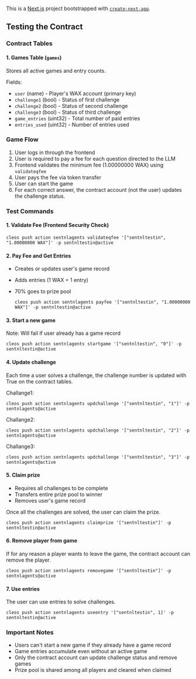 This is a [Next.js](https://nextjs.org) project bootstrapped with [`create-next-app`](https://nextjs.org/docs/app/api-reference/cli/create-next-app).

## Testing the Contract

### Contract Tables

#### 1. Games Table (`games`)
Stores all active games and entry counts.

Fields:
- `user` (name) - Player's WAX account (primary key)
- `challenge1` (bool) - Status of first challenge
- `challenge2` (bool) - Status of second challenge
- `challenge3` (bool) - Status of third challenge
- `game_entries` (uint32) - Total number of paid entries
- `entries_used` (uint32) - Number of entries used




### Game Flow
1. User logs in through the frontend
2. User is required to pay a fee for each question directed to the LLM
3. Frontend validates the minimum fee (1.00000000 WAX) using `validateqfee`
3. User pays the fee via token transfer
4. User can start the game
5. For each correct answer, the contract account (not the user) updates the challenge status.



### Test Commands

#### 1. Validate Fee (Frontend Security Check)

   `cleos push action sentnlagents validateqfee '["sentnltestin", "1.00000000 WAX"]' -p sentnltestin@active`


#### 2. Pay Fee and Get Entries

- Creates or updates user's game record
- Adds entries (1 WAX = 1 entry)
- 70% goes to prize pool

   `cleos push action sentnlagents payfee '["sentnltestin", "1.00000000 WAX"]' -p sentnltestin@active`

#### 3. Start a new game

Note: Will fail if user already has a game record

   `cleos push action sentnlagents startgame '["sentnltestin", "0"]' -p sentnltestin@active`

#### 4. Update challenge

Each time a user solves a challenge, the challenge number is updated with True on the contract tables.

Challange1:

   `cleos push action sentnlagents updchallenge '["sentnltestin", "1"]' -p sentnlagents@active`

Challange2:

   `cleos push action sentnlagents updchallenge '["sentnltestin", "2"]' -p sentnlagents@active`

Challange3:

   `cleos push action sentnlagents updchallenge '["sentnltestin", "3"]' -p sentnlagents@active`


#### 5. Claim prize

- Requires all challenges to be complete
- Transfers entire prize pool to winner
- Removes user's game record

Once all the challenges are solved, the user can claim the prize.

   `cleos push action sentnlagents claimprize '["sentnltestin"]' -p sentnltestin@active`


#### 6. Remove player from game

If for any reason a player wants to leave the game, the contract account can remove the player.

   `cleos push action sentnlagents removegame '["sentnltestin"]' -p sentnlagents@active`

#### 7. Use entries

The user can use entries to solve challenges.

   `cleos push action sentnlagents useentry '["sentnltestin", 1]' -p sentnltestin@active`

### Important Notes
- Users can't start a new game if they already have a game record
- Game entries accumulate even without an active game
- Only the contract account can update challenge status and remove games
- Prize pool is shared among all players and cleared when claimed


